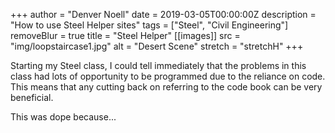 +++
author = "Denver Noell"
date = 2019-03-05T00:00:00Z
description = "How to use Steel Helper sites"
tags = ["Steel", "Civil Engineering"]
removeBlur = true
title = "Steel Helper"
[[images]]
  src = "img/loopstaircase1.jpg"
  alt = "Desert Scene"
  stretch = "stretchH"
+++

Starting my Steel class, I could tell immediately that the problems in this class had lots of opportunity to be programmed due to the reliance on code. This means that any cutting back on referring to the code book can be very beneficial.

This was dope because...
